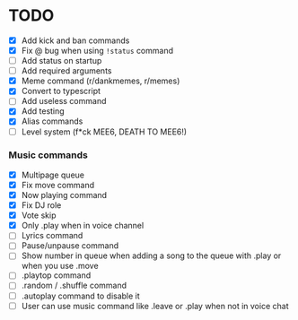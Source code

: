 # TODO

-   [x] Add kick and ban commands
-   [x] Fix @ bug when using `!status` command
-   [ ] Add status on startup
-   [ ] Add required arguments
-   [x] Meme command (r/dankmemes, r/memes)
-   [x] Convert to typescript
-   [ ] Add useless command
-   [x] Add testing
-   [x] Alias commands
-   [ ] Level system (f\*ck MEE6, DEATH TO MEE6!)

### Music commands

-   [x] Multipage queue
-   [x] Fix move command
-   [x] Now playing command
-   [x] Fix DJ role
-   [x] Vote skip
-   [x] Only .play when in voice channel
-   [ ] Lyrics command
-   [ ] Pause/unpause command
-   [ ] Show number in queue when adding a song to the queue with .play or when you use .move
-   [ ] .playtop command
-   [ ] .random / .shuffle command
-   [ ] .autoplay command to disable it
-   [ ] User can use music command like .leave or .play when not in voice chat
